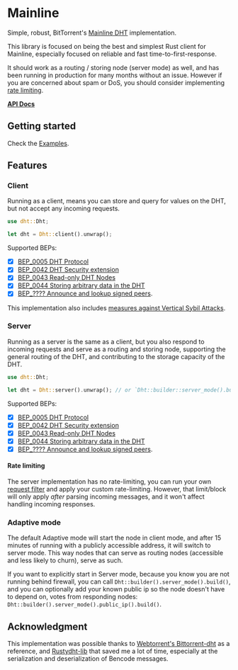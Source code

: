 # Mainline

Simple, robust, BitTorrent's [Mainline DHT](https://en.wikipedia.org/wiki/Mainline_DHT) implementation.

This library is focused on being the best and simplest Rust client for Mainline, especially focused on reliable and fast time-to-first-response.

It should work as a routing / storing node (server mode) as well, and has been running in production for many months without an issue. 
However if you are concerned about spam or DoS, you should consider implementing [rate limiting](#rate-limiting).

**[API Docs](https://docs.rs/dht/latest/dht/)**

## Getting started

Check the [Examples](https://github.com/nuhvi/mainline/tree/main/examples).

## Features

### Client

Running as a client, means you can store and query for values on the DHT, but not accept any incoming requests.

```rust
use dht::Dht;

let dht = Dht::client().unwrap();
```

Supported BEPs:
- [x] [BEP_0005 DHT Protocol](https://www.bittorrent.org/beps/bep_0005.html)
- [x] [BEP_0042 DHT Security extension](https://www.bittorrent.org/beps/bep_0042.html)
- [x] [BEP_0043 Read-only DHT Nodes](https://www.bittorrent.org/beps/bep_0043.html)
- [x] [BEP_0044 Storing arbitrary data in the DHT](https://www.bittorrent.org/beps/bep_0044.html)
- [x] [BEP_???? Announce and lookup signed peers](https://github.com/bittorrent/bittorrent.org/pull/174).

This implementation also includes [measures against Vertical Sybil Attacks](./docs/sybil-resistance.md).

### Server

Running as a server is the same as a client, but you also respond to incoming requests and serve as a routing and storing node, supporting the general routing of the DHT, and contributing to the storage capacity of the DHT.

```rust
use dht::Dht;

let dht = Dht::server().unwrap(); // or `Dht::builder::server_mode().build();` 
```

Supported BEPs:
- [x] [BEP_0005 DHT Protocol](https://www.bittorrent.org/beps/bep_0005.html)
- [x] [BEP_0042 DHT Security extension](https://www.bittorrent.org/beps/bep_0042.html)
- [x] [BEP_0043 Read-only DHT Nodes](https://www.bittorrent.org/beps/bep_0043.html)
- [x] [BEP_0044 Storing arbitrary data in the DHT](https://www.bittorrent.org/beps/bep_0044.html)
- [x] [BEP_???? Announce and lookup signed peers](https://github.com/bittorrent/bittorrent.org/pull/174).

#### Rate limiting

The server implementation has no rate-limiting, you can run your own [request filter](./examples/request_filter.rs) and apply your custom rate-limiting. 
However, that limit/block will only apply _after_ parsing incoming messages, and it won't affect handling incoming responses.

### Adaptive mode

The default Adaptive mode will start the node in client mode, and after 15 minutes of running with a publicly accessible address,
it will switch to server mode. This way nodes that can serve as routing nodes (accessible and less likely to churn), serve as such.

If you want to explicitly start in Server mode, because you know you are not running behind firewall,
you can call `Dht::builder().server_mode().build()`, and you can optionally add your known public ip so the node doesn't have to depend on,
votes from responding nodes: `Dht::builder().server_mode().public_ip().build()`.

## Acknowledgment

This implementation was possible thanks to [Webtorrent's Bittorrent-dht](https://github.com/webtorrent/bittorrent-dht) as a reference, 
and [Rustydht-lib](https://github.com/raptorswing/rustydht-lib) that saved me a lot of time, especially at the serialization and deserialization of Bencode messages.
